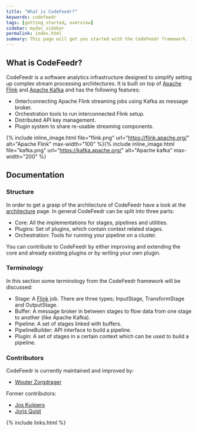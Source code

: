 ```yaml
---
title: "What is CodeFeedr?"
keywords: codefeedr
tags: [getting_started, overview]
sidebar: mydoc_sidebar
permalink: index.html
summary: This page will get you started with the CodeFeedr framework. It will give a brief explanation on CodeFeedr and some leads to continue digging into the framework.
---
```

## What is CodeFeedr?

CodeFeedr is a software analytics infrastructure designed to simplify setting up complex stream processing architectures. 
It is built on top of [Apache Flink](https://flink.apache.org/) and [Apache Kafka](https://kafka.apache.org/) and has the following features:
- (Inter)connecting Apache Flink streaming jobs using Kafka as message broker.
- Orchestration tools to run interconnected Flink setup.
- Distributed API key management.
- Plugin system to share re-usable streaming components. 

{% include inline_image.html file="flink.png" url="https://flink.apache.org/" alt="Apache Flink" max-width="100" %}{% include inline_image.html file="kafka.png" url="https://kafka.apache.org/" alt="Apache kafka" max-width="200" %}
## Documentation

### Structure
In order to get a grasp of the architecture of CodeFeedr have a look at the [architecture](/docs/architecture) page. In general CodeFeedr can be split into three parts:
- Core: All the implementations for stages, pipelines and utilities.
- Plugins: Set of plugins, which contain context related stages.
- Orchestration: Tools for running your pipeline on a cluster.

You can contribute to CodeFeedr by either improving and extending the core and already existing plugins or by writing your own plugin.

### Terminology
In this section some terminology from the CodeFeedr framework will be discussed:

- Stage: A [Flink](https://flink.apache.org/) job. There are three types; InputStage, TransformStage and OutputStage.
- Buffer: A message broker in between stages to flow data from one stage to another (like Apache Kafka). 
- Pipeline: A set of stages linked with buffers.
- PipelineBuilder: API interface to build a pipeline.
- Plugin: A set of stages in a certain context which can be used to build a pipeline.

### Contributors
CodeFeedr is currently maintained and improved by:
- [Wouter Zorgdrager](https://www.linkedin.com/in/wouter-zorgdrager-a4746512a/)

Former contributors:
- [Jos Kuijpers](https://nl.linkedin.com/in/jos-kuijpers-4b714032)
- [Joris Quist](https://www.linkedin.com/in/joris-quist-a44245170)


{% include links.html %}
